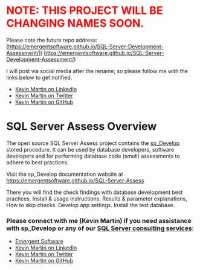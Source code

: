 # <span style="color:red">NOTE: THIS PROJECT WILL BE CHANGING NAMES SOON.</span>

Please note the future repo address: [https://emergentsoftware.github.io/SQL-Server-Development-Assessment/](
https://emergentsoftware.github.io/SQL-Server-Development-Assessment/)

I will post via social media after the rename, so please follow me with the links below to get notified.

- [Kevin Martin on LinkedIn](https://www.linkedin.com/in/KevinMartinLink)
- [Kevin Martin on Twitter](https://twitter.com/KevinMartinLink)
- [Kevin Martin on GitHub](https://github.com/KevinMartinLink)

# SQL Server Assess Overview

The open source SQL Server Assess project contains the [sp_Develop](https://raw.githubusercontent.com/EmergentSoftware/SQL-Server-Assess/master/sp_Develop.sql) stored procedure. It can be used by database developers, software developers and for performing database code (smell) assessments to adhere to best practices.

Visit the sp_Develop documentation website at https://emergentsoftware.github.io/SQL-Server-Assess

There you will find the check findings with database development best practices. Install & usage instructions. Results & parameter explanations, How to skip checks. Develop app settings. Install the test database.

### Please connect with me (Kevin Martin) if you need assistance with sp_Develop or any of our [SQL Server consulting services](https://www.emergentsoftware.net/services/database/):

- [Emergent Software](https://www.emergentsoftware.net)
- [Kevin Martin on LinkedIn](https://www.linkedin.com/in/KevinMartinLink)
- [Kevin Martin on Twitter](https://twitter.com/KevinMartinLink)
- [Kevin Martin on GitHub](https://github.com/KevinMartinLink)
